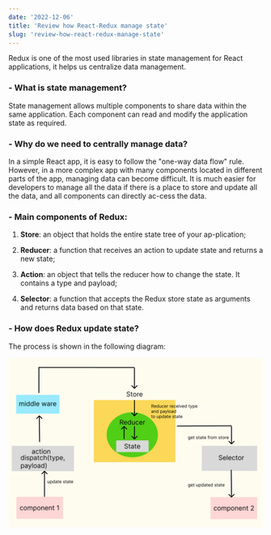 ```yaml
---
date: '2022-12-06'
title: 'Review how React-Redux manage state'
slug: 'review-how-react-redux-manage-state'
---
```


Redux is one of the most used libraries in state management for React applications, it helps us centralize data management.

### **- What is state management?**

State management allows multiple components to share data within the same application. Each component can read and modify the application state as required.

### **- Why do we need to centrally manage data?**

In a simple React app, it is easy to follow the "one-way data flow" rule. However, in a more complex app with many components located in different parts of the app, managing data can become difficult. It is much easier for developers to manage all the data if there is a place to store and update all the data, and all components can directly ac-cess the data.

### **- Main components of Redux:**

1. **Store**: an object that holds the entire state tree of your ap-plication;

2. **Reducer**: a function that receives an action to update state and returns a new state;
3. **Action**: an object that tells the reducer how to change the state. It contains a type and payload;

4. **Selector**: a function that accepts the Redux store state as arguments and returns data based on that state.

### **- How does Redux update state?**

The process is shown in the following diagram:

![diagram](../../src/images/Redux-manage-state.png)
